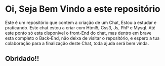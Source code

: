 # Oi, Seja Bem Vindo a este repositório

Este é um repositório que contem a criação de um Chat, Estou a estudar e praticando.
Este chat estou a criar com Html5, Css3, Js, PhP e Mysql. Até este ponto só esta disponivel o front-End do chat, mas dentro em brave esta completo o Back-End, não deixa de visitar o repositório, e espero a tua colaboração para a finalização deste Chat, toda ajuda será bem vinda.
## Obridado!!